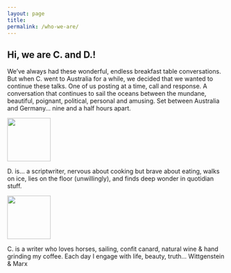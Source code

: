```yaml
---
layout: page
title: 
permalink: /who-we-are/
---
```


## Hi, we are C. and D.!

We’ve always had these wonderful, endless breakfast table conversations. But when C. went to Australia for a while, we decided that we wanted to continue these talks. One of us posting at a time, call and response. A conversation that continues to sail the oceans between the mundane, beautiful, poignant, political, personal and amusing. Set between Australia and Germany… nine and a half hours apart.

<img src="{{ site.baseurl }}/images/D-circ-001.png" width="100" height="100" alt="">

D. is… a scriptwriter, nervous about cooking but brave about eating, walks on ice, lies on the floor (unwillingly), and finds deep wonder in quotidian stuff.

<img src="{{ site.baseurl }}/images/C-circ-001.png" width="100" height="100" alt="">

C. is a writer who loves horses, sailing, confit canard, natural wine & hand grinding my coffee. Each day I engage with life, beauty, truth… Wittgenstein & Marx
